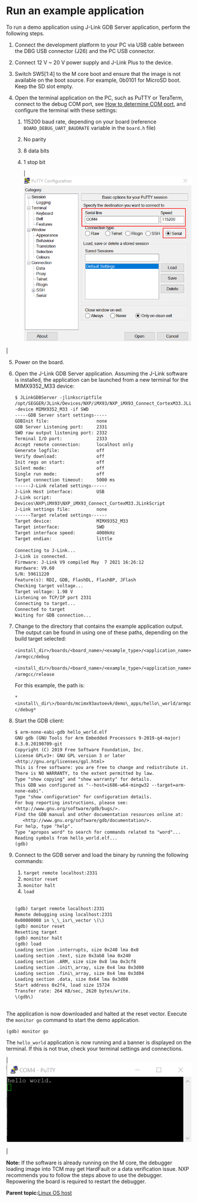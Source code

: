 # Run an example application

To run a demo application using J-Link GDB Server application, perform the following steps.

1.  Connect the development platform to your PC via USB cable between the DBG USB connector \(J26\) and the PC USB connector.
2.  Connect 12 V ~ 20 V power supply and J-Link Plus to the device.

3.  Switch SW5\[1:4\] to the M core boot and ensure that the image is not available on the boot source. For example, 0b0101 for MicroSD boot. Keep the SD slot empty.
4.  Open the terminal application on the PC, such as PuTTY or TeraTerm, connect to the debug COM port, see [How to determine COM port](how_to_determine_com_port.md#), and configure the terminal with these settings:
    1.  115200 baud rate, depending on your board \(reference `BOARD_DEBUG_UART_BAUDRATE` variable in the `board.h` file\)
    2.  No parity
    3.  8 data bits
    4.  1 stop bit

        |![](../images/terminal_putty_configurations.png "Terminal (PuTTY) configurations")

|

5.  Power on the board.
6.  Open the J-Link GDB Server application. Assuming the J-Link software is installed, the application can be launched from a new terminal for the MIMX9352\_M33 device:

    ```
    $ JLinkGDBServer -jlinkscriptfile /opt/SEGGER/JLink/Devices/NXP/iMX93/NXP_iMX93_Connect_CortexM33.JLinkScript -device MIMX9352_M33 -if SWD
    -----GDB Server start settings-----
    GDBInit file:                  none
    GDB Server Listening port:     2331
    SWO raw output listening port: 2332
    Terminal I/O port:             2333
    Accept remote connection:      localhost only
    Generate logfile:              off
    Verify download:               off
    Init regs on start:            off
    Silent mode:                   off
    Single run mode:               off
    Target connection timeout:     5000 ms
    ------J-Link related settings------
    J-Link Host interface:         USB
    J-Link script:                 Devices\NXP\iMX93\NXP_iMX93_Connect_CortexM33.JLinkScript
    J-Link settings file:          none
    ------Target related settings------
    Target device:                 MIMX9352_M33
    Target interface:              SWD
    Target interface speed:        4000kHz
    Target endian:                 little
    
    Connecting to J-Link...
    J-Link is connected.
    Firmware: J-Link V9 compiled May  7 2021 16:26:12
    Hardware: V9.60
    S/N: 59611220
    Feature(s): RDI, GDB, FlashDL, FlashBP, JFlash
    Checking target voltage...
    Target voltage: 1.98 V
    Listening on TCP/IP port 2331
    Connecting to target...
    Connected to target
    Waiting for GDB connection...
    ```

7.  Change to the directory that contains the example application output. The output can be found in using one of these paths, depending on the build target selected:

    `<install_dir>/boards/<board_name>/<example_type>/<application_name>/armgcc/debug`

    `<install_dir>/boards/<board_name>/<example_type>/<application_name>/armgcc/release`

    For this example, the path is:

    `*<install\_dir\>/boards/mcimx93autoevk/demo\_apps/hello\_world/armgcc/debug*`

8.  Start the GDB client:

    ```
    $ arm-none-eabi-gdb hello_world.elf
    GNU gdb (GNU Tools for Arm Embedded Processors 9-2019-q4-major) 8.3.0.20190709-git
    Copyright (C) 2019 Free Software Foundation, Inc.
    License GPLv3+: GNU GPL version 3 or later <http://gnu.org/licenses/gpl.html>
    This is free software: you are free to change and redistribute it.
    There is NO WARRANTY, to the extent permitted by law.
    Type "show copying" and "show warranty" for details.
    This GDB was configured as "--host=i686-w64-mingw32 --target=arm-none-eabi".
    Type "show configuration" for configuration details.
    For bug reporting instructions, please see:
    <http://www.gnu.org/software/gdb/bugs/>.
    Find the GDB manual and other documentation resources online at:
       <http://www.gnu.org/software/gdb/documentation/>.
    For help, type "help".
    Type "apropos word" to search for commands related to "word"...
    Reading symbols from hello_world.elf...
    (gdb)
    ```

9.  Connect to the GDB server and load the binary by running the following commands:

    1.  `target remote localhost:2331`
    2.  `monitor reset`
    3.  `monitor halt`
    4.  `load`
    ```
    
    (gdb) target remote localhost:2331
    Remote debugging using localhost:2331
    0x00000008 in \_\_isr\_vector \(\)
    (gdb) monitor reset
    Resetting target
    (gdb) monitor halt
    (gdb) load
    Loading section .interrupts, size 0x240 lma 0x0
    Loading section .text, size 0x3ab8 lma 0x240
    Loading section .ARM, size size 0x8 lma 0x3cf8
    Loading section .init\_array, size 0x4 lma 0x3d00
    Loading section .fini\_array, size 0x4 lma 0x3d04
    Loading section .data, size 0x64 lma 0x3d08
    Start address 0x2f4, load size 15724
    Transfer rate: 264 KB/sec, 2620 bytes/write.
    \(gdb\)
    
    
    ```


The application is now downloaded and halted at the reset vector. Execute the `monitor go` command to start the demo application.

```
(gdb) monitor go
```

The `hello_world` application is now running and a banner is displayed on the terminal. If this is not true, check your terminal settings and connections.

|![](../images/text_display_hello_world_demo.png "Text display of the hello_world demo")

|

**Note:** If the software is already running on the M core, the debugger loading image into TCM may get HardFault or a data verification issue. NXP recommends you to follow the steps above to use the debugger. Repowering the board is required to restart the debugger.

**Parent topic:**[Linux OS host](../topics/linux_os_host.md)

